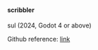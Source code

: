 <!-- ![alt text](game_icon.png?raw=true "Screenshot") -->

<h4>scribbler</h4>

sul (2024, Godot 4 or above)

Github reference: [link](https://github.com/sulianthual/scribbler)
